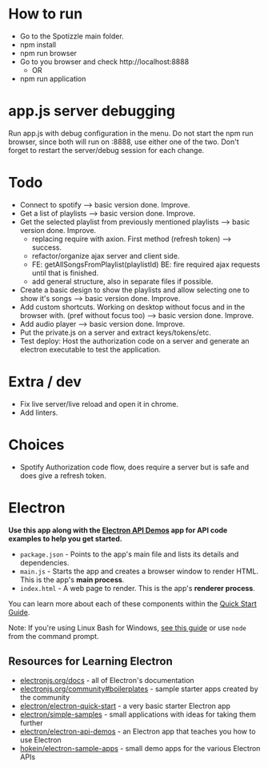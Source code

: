 # How to run
- Go to the Spotizzle main folder.
- npm install
- npm run browser
- Go to you browser and check http://localhost:8888
    - OR
- npm run application

# app.js server debugging
Run app.js with debug configuration in the menu.
Do not start the npm run browser, since both will run on :8888, use either one of the two.
Don't forget to restart the server/debug session for each change.

# Todo
- Connect to spotify --> basic version done. Improve.
- Get a list of playlists --> basic version done. Improve.
- Get the selected playlist from previously mentioned playlists --> basic version done. Improve.
    - replacing require with axion. First method (refresh token) --> success.
    - refactor/organize ajax server and client side.
    - FE: getAllSongsFromPlaylist(playlistId) BE: fire required ajax requests until that is finished.
    - add general structure, also in separate files if possible.
- Create a basic design to show the playlists and allow selecting one to show it's songs --> basic version done. Improve.
- Add custom shortcuts. Working on desktop without focus and in the browser with. (pref without focus too) --> basic version done. Improve.
- Add audio player --> basic version done. Improve.
- Put the private.js on a server and extract keys/tokens/etc.
- Test deploy: Host the authorization code on a server and generate an electron executable to test the application.

# Extra / dev
- Fix live server/live reload and open it in chrome.
- Add linters.

# Choices
- Spotify Authorization code flow, does require a server but is safe and does give a refresh token. 

# Electron
**Use this app along with the [Electron API Demos](https://electronjs.org/#get-started) app for API code examples to help you get started.**

- `package.json` - Points to the app's main file and lists its details and dependencies.
- `main.js` - Starts the app and creates a browser window to render HTML. This is the app's **main process**.
- `index.html` - A web page to render. This is the app's **renderer process**.

You can learn more about each of these components within the [Quick Start Guide](https://electronjs.org/docs/tutorial/quick-start).

Note: If you're using Linux Bash for Windows, [see this guide](https://www.howtogeek.com/261575/how-to-run-graphical-linux-desktop-applications-from-windows-10s-bash-shell/) or use `node` from the command prompt.

## Resources for Learning Electron
- [electronjs.org/docs](https://electronjs.org/docs) - all of Electron's documentation
- [electronjs.org/community#boilerplates](https://electronjs.org/community#boilerplates) - sample starter apps created by the community
- [electron/electron-quick-start](https://github.com/electron/electron-quick-start) - a very basic starter Electron app
- [electron/simple-samples](https://github.com/electron/simple-samples) - small applications with ideas for taking them further
- [electron/electron-api-demos](https://github.com/electron/electron-api-demos) - an Electron app that teaches you how to use Electron
- [hokein/electron-sample-apps](https://github.com/hokein/electron-sample-apps) - small demo apps for the various Electron APIs

